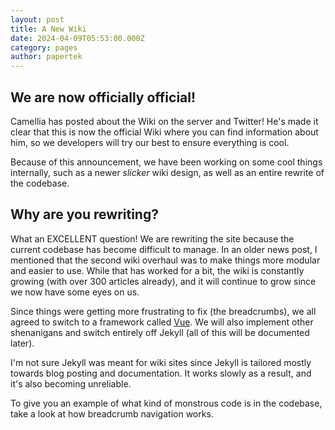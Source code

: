 ```yaml
---
layout: post
title: A New Wiki
date: 2024-04-09T05:53:00.000Z
category: pages
author: papertek
---
```

## We are now officially official!
Camellia has posted about the Wiki on the server and Twitter! He's made it clear that this is now the official Wiki where you can find information about him, so we developers will try our best to ensure everything is cool.

Because of this announcement, we have been working on some cool things internally, such as a newer *slicker* wiki design, as well as an entire rewrite of the codebase.

## Why are you rewriting?
What an EXCELLENT question! We are rewriting the site because the current codebase has become difficult to manage. In an older news post, I mentioned that the second wiki overhaul was to make things more modular and easier to use. While that has worked for a bit, the wiki is constantly growing (with over 300 articles already), and it will continue to grow since we now have some eyes on us.

Since things were getting more frustrating to fix (the breadcrumbs), we all agreed to switch to a framework called [Vue](https://vuejs.org/). We will also implement other shenanigans and switch entirely off Jekyll (all of this will be documented later).

I'm not sure Jekyll was meant for wiki sites since Jekyll is tailored mostly towards blog posting and documentation. It works slowly as a result, and it's also becoming unreliable.

To give you an example of what kind of monstrous code is in the codebase, take a look at how breadcrumb navigation works.

